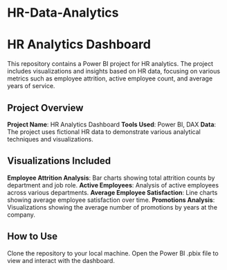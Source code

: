 # HR-Data-Analytics
# HR Analytics Dashboard

This repository contains a Power BI project for HR analytics. The project includes visualizations and insights based on HR data, focusing on various metrics such as employee attrition, active employee count, and average years of service.

## Project Overview

 **Project Name**: HR Analytics Dashboard
 **Tools Used**: Power BI, DAX
 **Data**: The project uses fictional HR data to demonstrate various analytical techniques and visualizations.

## Visualizations Included

 **Employee Attrition Analysis**: Bar charts showing total attrition counts by department and job role.
 **Active Employees**: Analysis of active employees across various departments.
 **Average Employee Satisfaction**: Line charts showing average employee satisfaction over time.
 **Promotions Analysis**: Visualizations showing the average number of promotions by years at the company.

## How to Use

 Clone the repository to your local machine.
 Open the Power BI .pbix file to view and interact with the dashboard.

